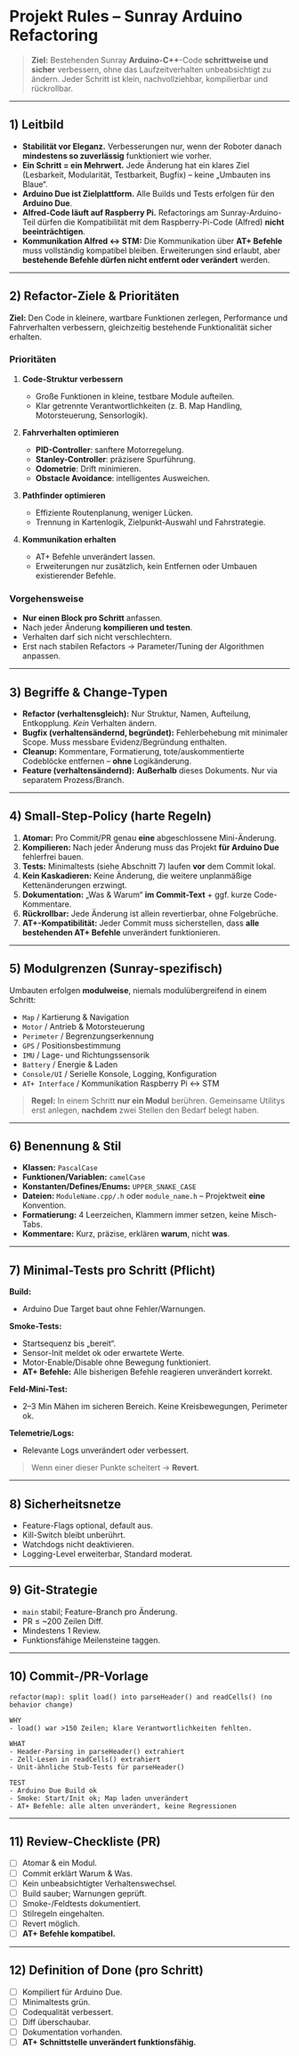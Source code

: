 # Projekt Rules – Sunray Arduino Refactoring

> **Ziel:** Bestehenden Sunray **Arduino-C++**-Code **schrittweise und sicher** verbessern, ohne das Laufzeitverhalten unbeabsichtigt zu ändern. Jeder Schritt ist klein, nachvollziehbar, kompilierbar und rückrollbar.

---

## 1) Leitbild

* **Stabilität vor Eleganz.** Verbesserungen nur, wenn der Roboter danach **mindestens so zuverlässig** funktioniert wie vorher.
* **Ein Schritt = ein Mehrwert.** Jede Änderung hat ein klares Ziel (Lesbarkeit, Modularität, Testbarkeit, Bugfix) – keine „Umbauten ins Blaue“.
* **Arduino Due ist Zielplattform.** Alle Builds und Tests erfolgen für den **Arduino Due**.
* **Alfred-Code läuft auf Raspberry Pi.** Refactorings am Sunray-Arduino-Teil dürfen die Kompatibilität mit dem Raspberry-Pi-Code (Alfred) **nicht beeinträchtigen**.
* **Kommunikation Alfred ↔ STM:** Die Kommunikation über **AT+ Befehle** muss vollständig kompatibel bleiben. Erweiterungen sind erlaubt, aber **bestehende Befehle dürfen nicht entfernt oder verändert** werden.

---

## 2) Refactor-Ziele & Prioritäten

**Ziel:** Den Code in kleinere, wartbare Funktionen zerlegen, Performance und Fahrverhalten verbessern, gleichzeitig bestehende Funktionalität sicher erhalten.

### Prioritäten

1. **Code-Struktur verbessern**

   * Große Funktionen in kleine, testbare Module aufteilen.
   * Klar getrennte Verantwortlichkeiten (z. B. Map Handling, Motorsteuerung, Sensorlogik).

2. **Fahrverhalten optimieren**

   * **PID-Controller**: sanftere Motorregelung.
   * **Stanley-Controller**: präzisere Spurführung.
   * **Odometrie**: Drift minimieren.
   * **Obstacle Avoidance**: intelligentes Ausweichen.

3. **Pathfinder optimieren**

   * Effiziente Routenplanung, weniger Lücken.
   * Trennung in Kartenlogik, Zielpunkt-Auswahl und Fahrstrategie.

4. **Kommunikation erhalten**

   * AT+ Befehle unverändert lassen.
   * Erweiterungen nur zusätzlich, kein Entfernen oder Umbauen existierender Befehle.

### Vorgehensweise

* **Nur einen Block pro Schritt** anfassen.
* Nach jeder Änderung **kompilieren und testen**.
* Verhalten darf sich nicht verschlechtern.
* Erst nach stabilen Refactors → Parameter/Tuning der Algorithmen anpassen.

---

## 3) Begriffe & Change-Typen

* **Refactor (verhaltensgleich):** Nur Struktur, Namen, Aufteilung, Entkopplung. *Kein* Verhalten ändern.
* **Bugfix (verhaltensändernd, begründet):** Fehlerbehebung mit minimaler Scope. Muss messbare Evidenz/Begründung enthalten.
* **Cleanup:** Kommentare, Formatierung, tote/auskommentierte Codeblöcke entfernen – **ohne** Logikänderung.
* **Feature (verhaltensändernd):** **Außerhalb** dieses Dokuments. Nur via separatem Prozess/Branch.

---

## 4) Small-Step-Policy (harte Regeln)

1. **Atomar:** Pro Commit/PR genau **eine** abgeschlossene Mini-Änderung.
2. **Kompilieren:** Nach jeder Änderung muss das Projekt **für Arduino Due** fehlerfrei bauen.
3. **Tests:** Minimaltests (siehe Abschnitt 7) laufen **vor** dem Commit lokal.
4. **Kein Kaskadieren:** Keine Änderung, die weitere unplanmäßige Kettenänderungen erzwingt.
5. **Dokumentation:** „Was & Warum“ **im Commit-Text** + ggf. kurze Code-Kommentare.
6. **Rückrollbar:** Jede Änderung ist allein revertierbar, ohne Folgebrüche.
7. **AT+-Kompatibilität:** Jeder Commit muss sicherstellen, dass **alle bestehenden AT+ Befehle** unverändert funktionieren.

---

## 5) Modulgrenzen (Sunray-spezifisch)

Umbauten erfolgen **modulweise**, niemals modulübergreifend in einem Schritt:

* `Map` / Kartierung & Navigation
* `Motor` / Antrieb & Motorsteuerung
* `Perimeter` / Begrenzungserkennung
* `GPS` / Positionsbestimmung
* `IMU` / Lage- und Richtungssensorik
* `Battery` / Energie & Laden
* `Console/UI` / Serielle Konsole, Logging, Konfiguration
* `AT+ Interface` / Kommunikation Raspberry Pi ↔ STM

> **Regel:** In einem Schritt **nur ein Modul** berühren. Gemeinsame Utilitys erst anlegen, **nachdem** zwei Stellen den Bedarf belegt haben.

---

## 6) Benennung & Stil

* **Klassen:** `PascalCase`
* **Funktionen/Variablen:** `camelCase`
* **Konstanten/Defines/Enums:** `UPPER_SNAKE_CASE`
* **Dateien:** `ModuleName.cpp/.h` oder `module_name.h` – Projektweit **eine** Konvention.
* **Formatierung:** 4 Leerzeichen, Klammern immer setzen, keine Misch-Tabs.
* **Kommentare:** Kurz, präzise, erklären **warum**, nicht **was**.

---

## 7) Minimal-Tests pro Schritt (Pflicht)

**Build:**

* Arduino Due Target baut ohne Fehler/Warnungen.

**Smoke-Tests:**

* Startsequenz bis „bereit“.
* Sensor-Init meldet ok oder erwartete Werte.
* Motor-Enable/Disable ohne Bewegung funktioniert.
* **AT+ Befehle:** Alle bisherigen Befehle reagieren unverändert korrekt.

**Feld-Mini-Test:**

* 2–3 Min Mähen im sicheren Bereich. Keine Kreisbewegungen, Perimeter ok.

**Telemetrie/Logs:**

* Relevante Logs unverändert oder verbessert.

> Wenn einer dieser Punkte scheitert → **Revert**.

---

## 8) Sicherheitsnetze

* Feature-Flags optional, default aus.
* Kill-Switch bleibt unberührt.
* Watchdogs nicht deaktivieren.
* Logging-Level erweiterbar, Standard moderat.

---

## 9) Git-Strategie

* `main` stabil; Feature-Branch pro Änderung.
* PR ≤ \~200 Zeilen Diff.
* Mindestens 1 Review.
* Funktionsfähige Meilensteine taggen.

---

## 10) Commit-/PR-Vorlage

```
refactor(map): split load() into parseHeader() and readCells() (no behavior change)

WHY
- load() war >150 Zeilen; klare Verantwortlichkeiten fehlten.

WHAT
- Header-Parsing in parseHeader() extrahiert
- Zell-Lesen in readCells() extrahiert
- Unit-ähnliche Stub-Tests für parseHeader()

TEST
- Arduino Due Build ok
- Smoke: Start/Init ok; Map laden unverändert
- AT+ Befehle: alle alten unverändert, keine Regressionen
```

---

## 11) Review-Checkliste (PR)

* [ ] Atomar & ein Modul.
* [ ] Commit erklärt Warum & Was.
* [ ] Kein unbeabsichtigter Verhaltenswechsel.
* [ ] Build sauber; Warnungen geprüft.
* [ ] Smoke-/Feldtests dokumentiert.
* [ ] Stilregeln eingehalten.
* [ ] Revert möglich.
* [ ] **AT+ Befehle kompatibel.**

---

## 12) Definition of Done (pro Schritt)

* [ ] Kompiliert für Arduino Due.
* [ ] Minimaltests grün.
* [ ] Codequalität verbessert.
* [ ] Diff überschaubar.
* [ ] Dokumentation vorhanden.
* [ ] **AT+ Schnittstelle unverändert funktionsfähig.**
